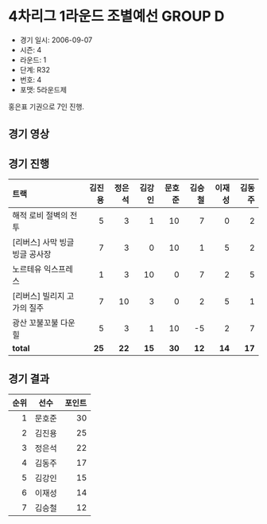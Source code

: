 # 4차리그 1라운드 조별예선 GROUP D

- 경기 일시: 2006-09-07
- 시즌: 4
- 라운드: 1
- 단계: R32
- 번호: 4
- 포맷: 5라운드제



홍은표 기권으로 7인 진행.

## 경기 영상
## 경기 진행

| 트랙 | 김진용 | 정은석 | 김강인 | 문호준 | 김승철 | 이재성 | 김동주 |
|:---|---:|---:|---:|---:|---:|---:|---:|
| 해적 로비 절벽의 전투 | 5 | 3 | 1 | 10 | 7 | 0 | 2 |
| [리버스] 사막 빙글빙글 공사장 | 7 | 3 | 0 | 10 | 1 | 5 | 2 |
| 노르테유 익스프레스 | 1 | 3 | 10 | 0 | 7 | 2 | 5 |
| [리버스] 빌리지 고가의 질주 | 7 | 10 | 3 | 0 | 2 | 5 | 1 |
| 광산 꼬불꼬불 다운힐 | 5 | 3 | 1 | 10 | -5 | 2 | 7 |
| __total__ | __25__ | __22__ | __15__ | __30__ | __12__ | __14__ | __17__ |




## 경기 결과

| 순위 | 선수 | 포인트 |
|---:|:---:|---:|
| 1 | 문호준 | 30 |
| 2 | 김진용 | 25 |
| 3 | 정은석 | 22 |
| 4 | 김동주 | 17 |
| 5 | 김강인 | 15 |
| 6 | 이재성 | 14 |
| 7 | 김승철 | 12 |

